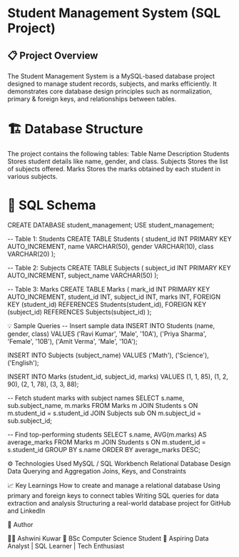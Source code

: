 # Student Management System (SQL Project)
## 📋 Project Overview

The Student Management System is a MySQL-based database project designed to manage student records, subjects, and marks efficiently.
It demonstrates core database design principles such as normalization, primary & foreign keys, and relationships between tables.

# 🏗️ Database Structure
The project contains the following tables:
Table Name	Description
Students	Stores student details like name, gender, and class.
Subjects	Stores the list of subjects offered.
Marks	Stores the marks obtained by each student in various subjects.

# 🧩 SQL Schema
CREATE DATABASE student_management;
USE student_management;

-- Table 1: Students
CREATE TABLE Students (
    student_id INT PRIMARY KEY AUTO_INCREMENT,
    name VARCHAR(50),
    gender VARCHAR(10),
    class VARCHAR(20)
);

-- Table 2: Subjects
CREATE TABLE Subjects (
    subject_id INT PRIMARY KEY AUTO_INCREMENT,
    subject_name VARCHAR(50)
);

-- Table 3: Marks
CREATE TABLE Marks (
    mark_id INT PRIMARY KEY AUTO_INCREMENT,
    student_id INT,
    subject_id INT,
    marks INT,
    FOREIGN KEY (student_id) REFERENCES Students(student_id),
    FOREIGN KEY (subject_id) REFERENCES Subjects(subject_id)
);

💡 Sample Queries
-- Insert sample data
INSERT INTO Students (name, gender, class)
VALUES ('Ravi Kumar', 'Male', '10A'),
       ('Priya Sharma', 'Female', '10B'),
       ('Amit Verma', 'Male', '10A');

INSERT INTO Subjects (subject_name)
VALUES ('Math'), ('Science'), ('English');

INSERT INTO Marks (student_id, subject_id, marks)
VALUES (1, 1, 85), (1, 2, 90), (2, 1, 78), (3, 3, 88);

-- Fetch student marks with subject names
SELECT s.name, sub.subject_name, m.marks
FROM Marks m
JOIN Students s ON m.student_id = s.student_id
JOIN Subjects sub ON m.subject_id = sub.subject_id;

-- Find top-performing students
SELECT s.name, AVG(m.marks) AS average_marks
FROM Marks m
JOIN Students s ON m.student_id = s.student_id
GROUP BY s.name
ORDER BY average_marks DESC;

⚙️ Technologies Used
MySQL / SQL Workbench
Relational Database Design
Data Querying and Aggregation
Joins, Keys, and Constraints

📈 Key Learnings
How to create and manage a relational database
Using primary and foreign keys to connect tables
Writing SQL queries for data extraction and analysis
Structuring a real-world database project for GitHub and LinkedIn

📎 Author

👩‍💻 Ashwini Kuwar
📍 BSc Computer Science Student
💼 Aspiring Data Analyst | SQL Learner | Tech Enthusiast
